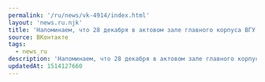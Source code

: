 ```yaml
---
permalink: '/ru/news/vk-4914/index.html'
layout: 'news.ru.njk'
title: 'Напоминаем, что 28 декабря в актовом зале главного корпуса ВГУ пройдет Новогодний концерт физич…'
source: ВКонтакте
tags:
  - news_ru
description: 'Напоминаем, что 28 декабря в актовом зале главного корпуса ВГУ пройдет Новогодний концерт физич…'
updatedAt: 1514127660
---
```

